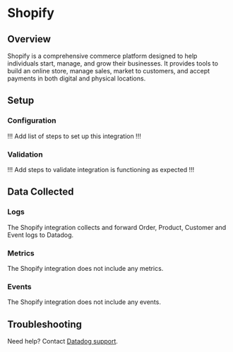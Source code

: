 # Shopify

## Overview

Shopify is a comprehensive commerce platform designed to help individuals start, manage, and grow their businesses. It provides tools to build an online store, manage sales, market to customers, and accept payments in both digital and physical locations.

## Setup

### Configuration

!!! Add list of steps to set up this integration !!!

### Validation

!!! Add steps to validate integration is functioning as expected !!!

## Data Collected

### Logs 

The Shopify integration collects and forward Order, Product, Customer and Event logs to Datadog.

### Metrics

The Shopify integration does not include any metrics.

### Events

The Shopify integration does not include any events.

## Troubleshooting

Need help? Contact [Datadog support][1].

[1]: https://docs.datadoghq.com/help/
